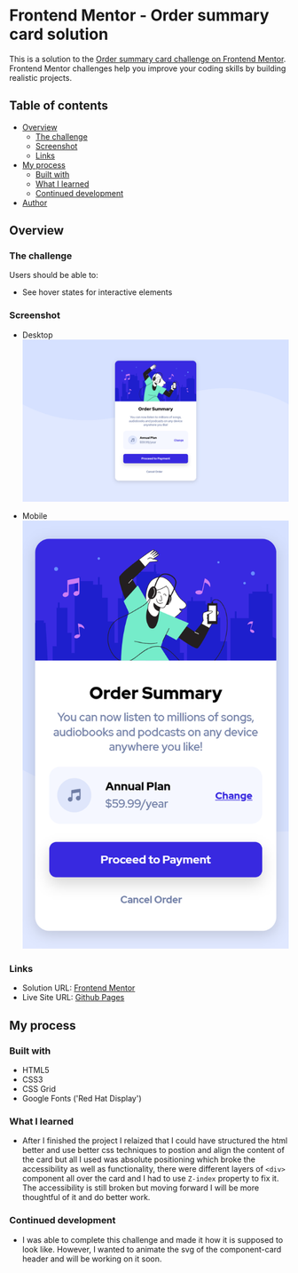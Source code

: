 # Frontend Mentor - Order summary card solution

This is a solution to the [Order summary card challenge on Frontend Mentor](https://www.frontendmentor.io/challenges/order-summary-component-QlPmajDUj). Frontend Mentor challenges help you improve your coding skills by building realistic projects. 


## Table of contents
- [Overview](#overview)
  - [The challenge](#the-challenge)
  - [Screenshot](#screenshot)
  - [Links](#links)
- [My process](#my-process)
  - [Built with](#built-with)
  - [What I learned](#what-i-learned)
  - [Continued development](#continued-development)
- [Author](#author)


## Overview
### The challenge
Users should be able to:
- See hover states for interactive elements

### Screenshot
- Desktop
![Desktop](/screenshots/desktop.png)  
  
- Mobile<br>
![Mobile](/screenshots/mobile.png)

### Links
- Solution URL: [Frontend Mentor](https://your-solution-url.com)
- Live Site URL: [Github Pages](https://amitkafle.github.io/FEM-order-summary-component/)

## My process
### Built with
- HTML5
- CSS3
- CSS Grid
- Google Fonts ('Red Hat Display')

### What I learned
- After I finished the project I relaized that I could have structured the html better and use better css techniques to postion and align the content of the card but all I used was absolute positioning which broke the accessibility as well as functionality, there were different layers of `<div>` component all over the card and I had to use `Z-index` property to fix it. The accessibility is still broken but moving forward I will be more thoughtful of it and do better work.

### Continued development
- I was able to complete this challenge and made it how it is supposed to look like. However, I wanted to animate the svg of the component-card header and will be working on it soon.
